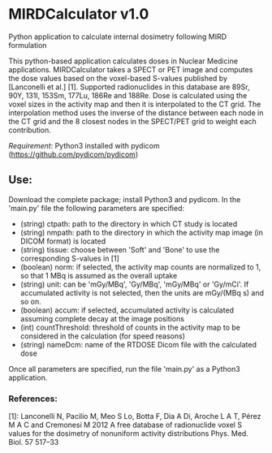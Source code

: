 # MIRDCalculator v1.0
Python application to calculate internal dosimetry following MIRD formulation

This python-based application calculates doses in Nuclear Medicine applications.
MIRDCalculator takes a SPECT or PET image and computes the dose values based on the voxel-based S-values published by [Lanconelli et al.] [1].
Supported radionuclides in this database are 89Sr, 90Y, 131I, 153Sm, 177Lu, 186Re and 188Re.
Dose is calculated using the voxel sizes in the activity map and then it is interpolated to the CT grid.
The interpolation method uses the inverse of the distance between each node in the CT grid and the 8 closest nodes in the SPECT/PET grid to weight each contribution.

*Requirement*: Python3 installed with pydicom (https://github.com/pydicom/pydicom)

## Use:
Download the complete package; install Python3 and pydicom. 
In the 'main.py' file the following parameters are specified:
* (string) ctpath: path to the directory in which CT study is located
* (string) nmpath: path to the directory in which the activity map image (in DICOM format) is located
* (string) tissue: choose between 'Soft' and 'Bone' to use the corresponding S-values in [1]
* (boolean) norm: if selected, the activity map counts are normalized to 1, so that 1 MBq is assumed as the overall uptake
* (string) unit: can be 'mGy/MBq', 'Gy/MBq', 'mGy/MBq' or 'Gy/mCi'. If accumulated activity is not selected, then the units are mGy/(MBq s) and so on.
* (boolean) accum: if selected, accumulated activity is calculated assuming complete decay at the image positions
* (int) countThreshold: threshold of counts in the activity map to be considered in the calculation (for speed reasons)
* (string) nameDcm: name of the RTDOSE Dicom file with the calculated dose

Once all parameters are specified, run the file 'main.py' as a Python3 application.

### References:
[1]: Lanconelli N, Pacilio M, Meo S Lo, Botta F, Dia A Di, Aroche L A T, Pérez M A C and Cremonesi M 2012 A free database of radionuclide voxel S values for the dosimetry of nonuniform activity distributions Phys. Med. Biol. 57 517–33
